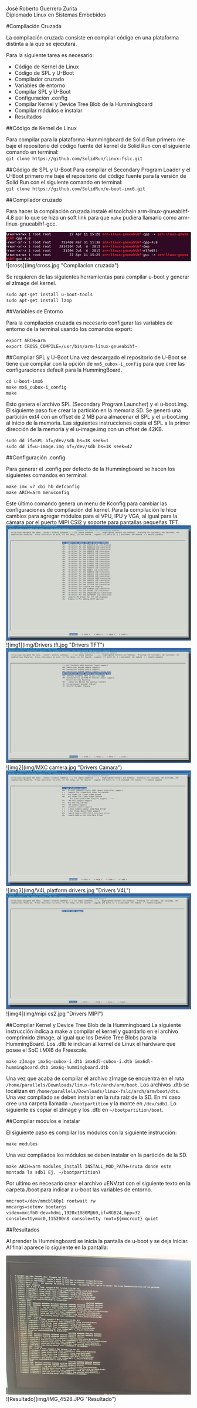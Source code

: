 José Roberto Guerrero Zurita  
Diplomado Linux en Sistemas Embebidos

#Compilación Cruzada

La compilación cruzada consiste en compilar código en una plataforma distinta a la que se ejecutará.

Para la siguiente tarea es necesario:  
+  Código de Kernel de Linux  
+  Código de SPL y U-Boot  
+  Compilador cruzado  
+  Variables de entorno  
+  Compilar SPL y U-Boot  
+  Configuración .config  
+  Compilar Kernel y Device Tree Blob de la Hummingboard  
+  Compilar módulos e instalar  
+  Resultados  


##Código de Kernel de Linux

Para compilar para la plataforma Hummingboard de Solid Run primero me baje el repositorio del código fuente del kernel de Solid Run con el siguiente comando en terminal:  
`git clone https://github.com/SolidRun/linux-fslc.git`

##Código de SPL y U-Boot
Para compilar el Secondary Program Loader y el U-Boot primero me baje el repositorio del código fuente para la versión de Solid Run con el siguiente comando en terminal:  
`git clone https://github.com/SolidRun/u-boot-imx6.git`


##Compilador cruzado

Para hacer la compilación cruzada instalé el toolchain arm-linux-gnueabihf-4.8 por lo que se hizo un soft link para que `make` pudiera llamarlo como arm-linux-gnueabihf-gcc.  


<IMG src=https://github.com/Robbie2D2/Cross-Compile/blob/master/img/cross.jpg/>
![cross](img/cross.jpg "Compilacion cruzada")

Se requieren de las siguientes herramientas para compilar u-boot y generar el zImage del kernel.  

```
sudo apt-get install u-boot-tools
sudo apt-get install lzop
```


##Variables de Entorno

Para la compilación cruzada es necesario configurar las variables de entorno de la terminal usando los comandos export:  
```
export ARCH=arm
export CROSS_COMPILE=/usr/bin/arm-linux-gnueabihf-

```

##Compilar SPL y U-Boot
Una vez descargado el repositorio de U-Boot se tiene que compilar con la opción de `mx6_cubox-i_config` para que cree las configuraciones default para la HummingBoard.

```
cd u-boot-imx6
make mx6_cubox-i_config
make
```
Esto genera el archivo SPL (Secondary Program Launcher) y el u-boot.img. El siguiente paso fue crear la partición en la memoria SD. Se generó una partición ext4 con un offset de 2 MB para almacenar el SPL y el u-boot.img al inicio de la memoria. Las siguientes instrucciones copia el SPL a la primer dirección de la memoria y el u-image.img con un offset de 42KB.
```
sudo dd if=SPL of=/dev/sdb bs=1K seek=1
sudo dd if=u-image.img of=/dev/sdb bs=1K seek=42
```
##Configuración .config

Para generar el .config por defecto de la Hummingboard se hacen los siguientes comandos en terminal:  
```
make imx_v7_cbi_hb_defconfig
make ARCH=arm menuconfig
```
Este último comando genera un menu de Kconfig para cambiar las configuraciones de compilación del kernel. Para la compilación le hice cambios para agregar módulos para el VPU, IPU y VGA, al igual para la cámara por el puerto MIPI CSI2 y soporte para pantallas pequeñas TFT.  
<IMG src=https://github.com/Robbie2D2/Cross-Compile/blob/master/img/Drivers%20tft.jpg/>
![img1](img/Drivers tft.jpg "Drivers TFT")
<IMG src=https://github.com/Robbie2D2/Cross-Compile/blob/master/img/MXC%20camera.jpg/>
![img2](img/MXC camera.jpg "Drivers Camara")
<IMG src=https://github.com/Robbie2D2/Cross-Compile/blob/master/img/V4L%20platform%20drivers.jpg/>
![img3](img/V4L platform drivers.jpg "Drivers V4L")
<IMG src=https://github.com/Robbie2D2/Cross-Compile/blob/master/img/mipi%20cs2.jpg/>
![img4](img/mipi cs2.jpg "Drivers MIPI")

##Compilar Kernel y Device Tree Blob de la Hummingboard
La siguiente instrucción indica a make a compilar el kernel y guardarlo en el archivo comprimido zImage, al igual que los Device Tree Blobs para la HummingBoard. Los .dtb le indican al kernel de Linux el hardware que posee el SoC i.MX6 de Freescale.   

```
make zImage imx6q-cubox-i.dtb imx6dl-cubox-i.dtb imx6dl-hummingboard.dtb imx6q-hummingboard.dtb
```
Una vez que acaba de compilar el archivo zImage se encuentra en el ruta `/home/parallels/Downloads/linux-fslc/arch/arm/boot`. Los archivos .dtb se localizan en `/home/parallels/Downloads/linux-fslc/arch/arm/boot/dts`.  
Una vez compilado se deben instalar en la ruta raiz de la SD. En mi caso cree una carpeta llamada `~/bootpartition` y la monte en `/dev/sdb1`. Lo siguiente es copiar el zImage y los .dtb en `~/bootpartition/boot`.  

##Compilar módulos e instalar

El siguiente paso es compilar los módulos con la siguiente instrucción:
```
make modules
```
Una vez compilados los módulos se deben instalar en la partición de la SD.  

```
make ARCH=arm modules_install INSTALL_MOD_PATH=(ruta donde este montada la sdb1 Ej. ~/bootpartition)
```
Por ultimo es necesario crear el archivo uENV.txt con el siguiente texto en la carpeta /boot para indicar a u-boot las variables de entorno.  
```
mmcroot=/dev/mmcblk0p1 rootwait rw
mmcargs=setenv bootargs video=mxcfb0:dev=hdmi,1920x1080M@60,if=RGB24,bpp=32 console=ttymxc0,115200n8 console=tty root=${mmcroot} quiet
```
##Resultados

Al prender la Hummingboard se inicia la pantalla de u-boot y se deja iniciar. Al final aparece lo siguiente en la pantalla:  

<IMG src=https://github.com/Robbie2D2/Cross-Compile/blob/master/img/IMG_4528.JPG/>
![Resultado](img/IMG_4528.JPG "Resultado")



